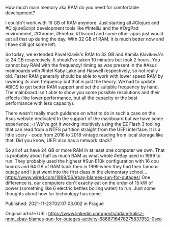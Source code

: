 How much main memory aka RAM do you need for comfortable development?

I couldn't work with 16 GB of RAM anymore. Just starting all #Clojure and #ClojureScript development tools like #IntelliJ and the #OrgPad environment, #Chrome, #Firefox, #Discord and some other apps just would eat all that up during the day. With 32 GB of RAM, it is much better now and I have still got some left.

So today, we extended Pavel Klavik's RAM to 32 GB and Kamila Klavíková's to 24 GB respectively. It should've taken 10 minutes but took 2 hours. You cannot buy RAM with the frequency/ timing as was present in the #Asus mainboards with #Intel Kaby Lake and Haswell respectively, so not really old. Faster RAM generally should be able to work with lower speed RAM by lowering its own frequency but that is just the theory. We had to update #BIOS to get better RAM support and set the suitable frequency by hand. The mainboard isn't able to show you some possible resolutions and their effects (like lower performance, but all the capacity or the best performance with less capacity).

There wasn't really much guidance on what to do in such a case on the Asus website dedicated to the support of the mainboard but we have some experience ;-) We've got it working intuitively using the EZ Flash 3 tooling that can read from a NTFS partition straight from the UEFI interface. It is a little scary - code from 2016 to 2018 vintage reading from local storage like that. Did you know, UEFI also has a network stack?

So all of us have 24 GB or more RAM in at least one computer we own. That is probably about half as much RAM as what whole #eBay used in 1999 to run. They probably used the highest #Sun E10k configuration with 16 cpu boards and 64 GB of RAM back then in 1999 when they had their famous outage and I just went into the first class in the elementary school... https://www.wired.com/1999/06/ebay-blames-sun-for-outages/ One difference is, our computers don't exactly eat on the order of 15 kW of power (something like 6 electric kettles boiling water) to run. Just some thoughts about how far technology has come.


Published: 2021-11-23T02:07:03.002 in Prague

Original article URL: https://www.linkedin.com/posts/adam-kalisz-nnm_ebay-blames-sun-for-outages-activity-6868716478275837952-0sxo

